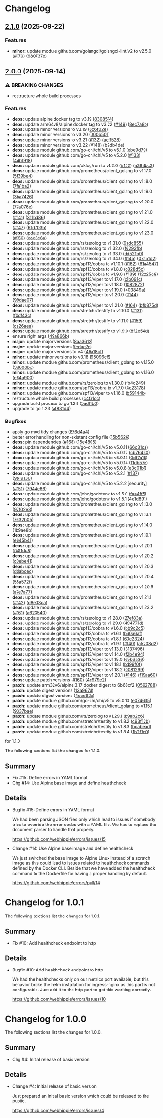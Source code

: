 # Changelog

## [2.1.0](https://github.com/webhippie/errors/compare/v2.0.0...v2.1.0) (2025-09-22)


### Features

* **minor:** update module github.com/golangci/golangci-lint/v2 to v2.5.0 ([#170](https://github.com/webhippie/errors/issues/170)) ([980737e](https://github.com/webhippie/errors/commit/980737e48787b3127cb65787200d3accec3923c7))

## [2.0.0](https://github.com/webhippie/errors/compare/v1.1.0...v2.0.0) (2025-09-14)


### ⚠ BREAKING CHANGES

* restructure whole build processes

### Features

* **deps:** update alpine docker tag to v3.19 ([8308514](https://github.com/webhippie/errors/commit/8308514ee61da6c10e24c72dd3d9402c453841f8))
* **deps:** update arm64v8/alpine docker tag to v3.22 ([#149](https://github.com/webhippie/errors/issues/149)) ([8ec7a8b](https://github.com/webhippie/errors/commit/8ec7a8bf01e3fef0d2f10686e107590dbe44fb69))
* **deps:** update minor versions to v3.19 ([6c6f02e](https://github.com/webhippie/errors/commit/6c6f02e5bab6e2c9f2f341e6f9d66a5de01cec8e))
* **deps:** update minor versions to v3.20 ([000b501](https://github.com/webhippie/errors/commit/000b5018eee4ad37c4c4b8c364e75e180bb72944))
* **deps:** update minor versions to v3.21 ([#132](https://github.com/webhippie/errors/issues/132)) ([aeff528](https://github.com/webhippie/errors/commit/aeff528b581ba0483dc2325138754013812a4d58))
* **deps:** update minor versions to v3.22 ([#148](https://github.com/webhippie/errors/issues/148)) ([b2db4de](https://github.com/webhippie/errors/commit/b2db4de0b818a7cf097fc704f647952b9c417d91))
* **deps:** update module github.com/go-chi/chi/v5 to v5.1.0 ([ebe9d79](https://github.com/webhippie/errors/commit/ebe9d79135682c7dbc99fb5b24b7fab4bdb11f22))
* **deps:** update module github.com/go-chi/chi/v5 to v5.2.0 ([#133](https://github.com/webhippie/errors/issues/133)) ([4db1918](https://github.com/webhippie/errors/commit/4db1918422dc46b3468a1d9848c414554a46a1fa))
* **deps:** update module github.com/oklog/run to v1.2.0 ([#152](https://github.com/webhippie/errors/issues/152)) ([a384bc3](https://github.com/webhippie/errors/commit/a384bc309a5d16725b921554a3cb1d727142ad3d))
* **deps:** update module github.com/prometheus/client_golang to v1.17.0 ([5f39be4](https://github.com/webhippie/errors/commit/5f39be40c9d25adb337f431f49ff980f0329b292))
* **deps:** update module github.com/prometheus/client_golang to v1.18.0 ([7fa1ba2](https://github.com/webhippie/errors/commit/7fa1ba27fda63dd1f8e585b8b5e60345e1203b66))
* **deps:** update module github.com/prometheus/client_golang to v1.19.0 ([3ba7426](https://github.com/webhippie/errors/commit/3ba7426a032178399bab5ff57ba2ab8118107408))
* **deps:** update module github.com/prometheus/client_golang to v1.20.0 ([77a076e](https://github.com/webhippie/errors/commit/77a076e226788037523091380c7c588a09214e39))
* **deps:** update module github.com/prometheus/client_golang to v1.21.0 ([#141](https://github.com/webhippie/errors/issues/141)) ([311bd86](https://github.com/webhippie/errors/commit/311bd86300189d2ce114209421ef41251c730f90))
* **deps:** update module github.com/prometheus/client_golang to v1.22.0 ([#147](https://github.com/webhippie/errors/issues/147)) ([61d703b](https://github.com/webhippie/errors/commit/61d703bd867e010163804524182b7488d7aaaa77))
* **deps:** update module github.com/prometheus/client_golang to v1.23.0 ([#156](https://github.com/webhippie/errors/issues/156)) ([cae3e6a](https://github.com/webhippie/errors/commit/cae3e6a73dcbc24fd3f64d0cc5acca1390075d10))
* **deps:** update module github.com/rs/zerolog to v1.31.0 ([9adc855](https://github.com/webhippie/errors/commit/9adc8556140c346c459a62823b0152cfa3a4f540))
* **deps:** update module github.com/rs/zerolog to v1.32.0 ([f6293fb](https://github.com/webhippie/errors/commit/f6293fb6ac8e77917a40eb75520240e1a4c70ba5))
* **deps:** update module github.com/rs/zerolog to v1.33.0 ([dd521b0](https://github.com/webhippie/errors/commit/dd521b07e69b401c1c96566decd763ddeff8fb57))
* **deps:** update module github.com/rs/zerolog to v1.34.0 ([#145](https://github.com/webhippie/errors/issues/145)) ([07a51d2](https://github.com/webhippie/errors/commit/07a51d2331963e151573cea9593b5206a53b0267))
* **deps:** update module github.com/spf13/cobra to v1.10.1 ([#162](https://github.com/webhippie/errors/issues/162)) ([61a4547](https://github.com/webhippie/errors/commit/61a45478c1267ebdf175fbf858b96ca6ff7e9180))
* **deps:** update module github.com/spf13/cobra to v1.8.0 ([c828d5c](https://github.com/webhippie/errors/commit/c828d5cbda585ebcb2579ff873f46908c9369a0c))
* **deps:** update module github.com/spf13/cobra to v1.9.0 ([#139](https://github.com/webhippie/errors/issues/139)) ([12225c8](https://github.com/webhippie/errors/commit/12225c86a799109684c8daaf3a5cefb0c346d7a8))
* **deps:** update module github.com/spf13/viper to v1.17.0 ([c1b091c](https://github.com/webhippie/errors/commit/c1b091cab8e8b8ae749f05db9838f8708a9532c4))
* **deps:** update module github.com/spf13/viper to v1.18.0 ([1082872](https://github.com/webhippie/errors/commit/108287239c9e6114d35af076b9f7df5672df3a0a))
* **deps:** update module github.com/spf13/viper to v1.19.0 ([403849a](https://github.com/webhippie/errors/commit/403849a01418e04124c13b26c6ff7a5198754e5e))
* **deps:** update module github.com/spf13/viper to v1.20.0 ([#144](https://github.com/webhippie/errors/issues/144)) ([99dae07](https://github.com/webhippie/errors/commit/99dae073a1c8fe271dba7ebb061db93df7b94577))
* **deps:** update module github.com/spf13/viper to v1.21.0 ([#164](https://github.com/webhippie/errors/issues/164)) ([bfb875d](https://github.com/webhippie/errors/commit/bfb875d0a934572f518933286e148e1f5ddc46f0))
* **deps:** update module github.com/stretchr/testify to v1.10.0 ([#131](https://github.com/webhippie/errors/issues/131)) ([f0df43c](https://github.com/webhippie/errors/commit/f0df43c9561d6e3351cf0d45825e862126223761))
* **deps:** update module github.com/stretchr/testify to v1.11.0 ([#159](https://github.com/webhippie/errors/issues/159)) ([ca26aea](https://github.com/webhippie/errors/commit/ca26aea563f159b5b61ac35fe968e7e29ef85151))
* **deps:** update module github.com/stretchr/testify to v1.9.0 ([8f2e54d](https://github.com/webhippie/errors/commit/8f2e54dbf03e8b9ff1a131ca37cc084197ed31f9))
* ensure right args ([49a866b](https://github.com/webhippie/errors/commit/49a866b64d9f92847825615a99ecae74840f3e07))
* **major:** update major versions ([8aa3612](https://github.com/webhippie/errors/commit/8aa36127d5318bb4637635eb13f44944b70cd9b1))
* **major:** update major versions ([fcdae7d](https://github.com/webhippie/errors/commit/fcdae7d6e1343e467c5a9211251fa7c9b69709b2))
* **major:** update major versions to v4 ([46a18cf](https://github.com/webhippie/errors/commit/46a18cf51ea71a974a84ff58d2bb17a11d8b0caa))
* **minor:** update minor versions to v3.18 ([95096c6](https://github.com/webhippie/errors/commit/95096c6ae384c1bb19cceefeb370c825aae3ea34))
* **minor:** update module github.com/prometheus/client_golang to v1.15.0 ([3d606bc](https://github.com/webhippie/errors/commit/3d606bccfd2f90281e4bbf261d1337a65eceac14))
* **minor:** update module github.com/prometheus/client_golang to v1.16.0 ([e64a900](https://github.com/webhippie/errors/commit/e64a90054b919e521fbbf0f9f969214f25ec51df))
* **minor:** update module github.com/rs/zerolog to v1.30.0 ([fb4c249](https://github.com/webhippie/errors/commit/fb4c2494f12e5c31f2b83530fac12063ed89a892))
* **minor:** update module github.com/spf13/cobra to v1.7.0 ([4c23178](https://github.com/webhippie/errors/commit/4c231782bb4a6ab1920dab6a5f3e6c60db60e44f))
* **minor:** update module github.com/spf13/viper to v1.16.0 ([b59144b](https://github.com/webhippie/errors/commit/b59144b46c3e8aa77d6c1a46e483e73b8f819628))
* restructure whole build processes ([c4fa1cc](https://github.com/webhippie/errors/commit/c4fa1cc9a6b9153adb9f12abec5bd78fc1d965f7))
* upgrade build process to go 1.24 ([5adf1b0](https://github.com/webhippie/errors/commit/5adf1b01026489b8b4a90e349e75fdfd66821ee9))
* upgrade to go 1.23 ([af831d4](https://github.com/webhippie/errors/commit/af831d44b3fec41306c9595049aa30024ea75770))


### Bugfixes

* apply go mod tidy changes ([876d4a4](https://github.com/webhippie/errors/commit/876d4a4e4f88fcf623b4e9e362a918408897a345))
* better error handling for non-existant config file ([15b5626](https://github.com/webhippie/errors/commit/15b56268f5c169fc222f4d3b80c7954cb83fcfcf))
* **deps:** pin dependencies ([#168](https://github.com/webhippie/errors/issues/168)) ([15e4805](https://github.com/webhippie/errors/commit/15e48051a1b7a9719f94a92efd419440ec61d3c1))
* **deps:** update module github.com/go-chi/chi/v5 to v5.0.11 ([66c31ca](https://github.com/webhippie/errors/commit/66c31ca41d7e63aab655b4a715a3c9430047852f))
* **deps:** update module github.com/go-chi/chi/v5 to v5.0.12 ([cb76430](https://github.com/webhippie/errors/commit/cb76430edf892b10a492fa51c29fa0dfd38b05db))
* **deps:** update module github.com/go-chi/chi/v5 to v5.0.13 ([0df7a18](https://github.com/webhippie/errors/commit/0df7a1859f38988061e53ed3851a18a0b2b986e7))
* **deps:** update module github.com/go-chi/chi/v5 to v5.0.14 ([11db57e](https://github.com/webhippie/errors/commit/11db57e1cfe152bcff88f1d5b0b059a9ccd2ab76))
* **deps:** update module github.com/go-chi/chi/v5 to v5.0.8 ([e3c01b1](https://github.com/webhippie/errors/commit/e3c01b129058545633fadd2b7578bc5bae5121af))
* **deps:** update module github.com/go-chi/chi/v5 to v5.2.1 ([#137](https://github.com/webhippie/errors/issues/137)) ([9b19130](https://github.com/webhippie/errors/commit/9b19130088b89c531bdf97e1c4466dd68df13675))
* **deps:** update module github.com/go-chi/chi/v5 to v5.2.2 [security] ([#151](https://github.com/webhippie/errors/issues/151)) ([7944e66](https://github.com/webhippie/errors/commit/7944e6639ce6c058bb6636ae8542a8c876b72edd))
* **deps:** update module github.com/joho/godotenv to v1.5.0 ([faa4ff5](https://github.com/webhippie/errors/commit/faa4ff510c8101d6d9d38e7be86a063569562cb1))
* **deps:** update module github.com/joho/godotenv to v1.5.1 ([4e1d891](https://github.com/webhippie/errors/commit/4e1d891fa090cfc7454826fc81adeb658e6c10e2))
* **deps:** update module github.com/prometheus/client_golang to v1.13.0 ([97f02e3](https://github.com/webhippie/errors/commit/97f02e30a4e40c2f5bc4bfd383a40fd318cf305e))
* **deps:** update module github.com/prometheus/client_golang to v1.13.1 ([7632b05](https://github.com/webhippie/errors/commit/7632b059d410de3b46a2fb7f1033aa362fcf19c7))
* **deps:** update module github.com/prometheus/client_golang to v1.14.0 ([1b9ae8b](https://github.com/webhippie/errors/commit/1b9ae8b4e6f08a82ed01927a5452a6babed6e0d4))
* **deps:** update module github.com/prometheus/client_golang to v1.19.1 ([e645b41](https://github.com/webhippie/errors/commit/e645b41f9986a0a933e1eced125881c4b5e18e25))
* **deps:** update module github.com/prometheus/client_golang to v1.20.1 ([fb51dc8](https://github.com/webhippie/errors/commit/fb51dc88e746d14594b0bd4d8ab0e0af3f0d2f16))
* **deps:** update module github.com/prometheus/client_golang to v1.20.2 ([c0ebe41](https://github.com/webhippie/errors/commit/c0ebe419dd0e33b8f5c9ae0d9950309578b4706c))
* **deps:** update module github.com/prometheus/client_golang to v1.20.3 ([ddabcec](https://github.com/webhippie/errors/commit/ddabcecf77b2629aca5ad44262550f7209f44bb7))
* **deps:** update module github.com/prometheus/client_golang to v1.20.4 ([55a572f](https://github.com/webhippie/errors/commit/55a572f2b4465e3135d1d1eec35e7028ac77910a))
* **deps:** update module github.com/prometheus/client_golang to v1.20.5 ([a7e7a77](https://github.com/webhippie/errors/commit/a7e7a77101afe2308f3928b7fe2c7761a972c624))
* **deps:** update module github.com/prometheus/client_golang to v1.21.1 ([#142](https://github.com/webhippie/errors/issues/142)) ([d8e03ca](https://github.com/webhippie/errors/commit/d8e03ca2538418bb4e40494b89f8b67fb30f5fb3))
* **deps:** update module github.com/prometheus/client_golang to v1.23.2 ([#161](https://github.com/webhippie/errors/issues/161)) ([a623540](https://github.com/webhippie/errors/commit/a6235406084cd800990f35f4e48561e9aeb9d4b8))
* **deps:** update module github.com/rs/zerolog to v1.28.0 ([27ef83a](https://github.com/webhippie/errors/commit/27ef83a74232c5ede53358045159331f8d8e358e))
* **deps:** update module github.com/rs/zerolog to v1.29.0 ([494771d](https://github.com/webhippie/errors/commit/494771d3d0f7e3cf6a98dccf72ac36d84b95d6e7))
* **deps:** update module github.com/spf13/cobra to v1.6.0 ([bb9c2c5](https://github.com/webhippie/errors/commit/bb9c2c51c6e07c278f6e6ff6b4e0858a378cdf73))
* **deps:** update module github.com/spf13/cobra to v1.6.1 ([b60a6af](https://github.com/webhippie/errors/commit/b60a6afe7fa524b0d5e3a4acc400d3154d461d43))
* **deps:** update module github.com/spf13/cobra to v1.8.1 ([60e2324](https://github.com/webhippie/errors/commit/60e23242337cd30927c52c96dea4a404cefe1c82))
* **deps:** update module github.com/spf13/cobra to v1.9.1 ([#140](https://github.com/webhippie/errors/issues/140)) ([a5208d2](https://github.com/webhippie/errors/commit/a5208d239e6e23f05199c68953d811806ae98947))
* **deps:** update module github.com/spf13/viper to v1.13.0 ([3137496](https://github.com/webhippie/errors/commit/313749616e34cf35225e5dfac3782ba993a6ea9e))
* **deps:** update module github.com/spf13/viper to v1.14.0 ([f2b4e94](https://github.com/webhippie/errors/commit/f2b4e9466356e4eec6ae6a0f2ab57dd502db3664))
* **deps:** update module github.com/spf13/viper to v1.15.0 ([e5bda36](https://github.com/webhippie/errors/commit/e5bda36843cd1df2dfc6e4e4df8164d9429302f3))
* **deps:** update module github.com/spf13/viper to v1.18.1 ([bd99f0f](https://github.com/webhippie/errors/commit/bd99f0fc8a82ec963c931dd7292a646cad5ba6b5))
* **deps:** update module github.com/spf13/viper to v1.18.2 ([0081299](https://github.com/webhippie/errors/commit/0081299ad3f4efce47dc99c984860edb90157912))
* **deps:** update module github.com/spf13/viper to v1.20.1 ([#146](https://github.com/webhippie/errors/issues/146)) ([f19aa60](https://github.com/webhippie/errors/commit/f19aa60d3be3b3d6367e0a4199e15bc60828cfde))
* **deps:** update patch versions ([#160](https://github.com/webhippie/errors/issues/160)) ([4c979e2](https://github.com/webhippie/errors/commit/4c979e20b0d9294ac92e06f71c5d52fca27adfa4))
* **patch:** update arm32v6/alpine:3.17 docker digest to 6b68cf2 ([0592788](https://github.com/webhippie/errors/commit/05927887ea77420fb6158826a72bbbf377c8612a))
* **patch:** update digest versions ([13a967d](https://github.com/webhippie/errors/commit/13a967dbd6e224cdeb5b16395b5868259f2fade3))
* **patch:** update digest versions ([4ccd92c](https://github.com/webhippie/errors/commit/4ccd92cb3cd2a1b4cfd6228e58f77f6a9249e98e))
* **patch:** update module github.com/go-chi/chi/v5 to v5.0.10 ([e074635](https://github.com/webhippie/errors/commit/e0746353fc381cababe664cb12dd04babb322919))
* **patch:** update module github.com/prometheus/client_golang to v1.15.1 ([9337bae](https://github.com/webhippie/errors/commit/9337bae65ad121098cf522c3e08a5e37cc38bae9))
* **patch:** update module github.com/rs/zerolog to v1.29.1 ([b9ab2c6](https://github.com/webhippie/errors/commit/b9ab2c6e411c6399f8ce385d017b75d01e8c0df4))
* **patch:** update module github.com/stretchr/testify to v1.8.2 ([c93f12b](https://github.com/webhippie/errors/commit/c93f12bb55384de541a8246cd15c189cd2b203e1))
* **patch:** update module github.com/stretchr/testify to v1.8.3 ([bcabead](https://github.com/webhippie/errors/commit/bcabead3d6e5386d0f9ab2b68c04ffa801f7ea55))
* **patch:** update module github.com/stretchr/testify to v1.8.4 ([1b2f1d0](https://github.com/webhippie/errors/commit/1b2f1d0f860f5365073765f9311b91505ab5b345))

for 1.1.0

The following sections list the changes for 1.1.0.

## Summary

 * Fix #15: Define errors in YAML format
 * Chg #14: Use Alpine base image and define healthcheck

## Details

 * Bugfix #15: Define errors in YAML format

   We had been parsing JSON files only which lead to issues if somebody tries to
   override the error codes with a YAML file. We had to replace the document parser
   to handle that properly.

   https://github.com/webhippie/errors/issues/15

 * Change #14: Use Alpine base image and define healthcheck

   We just switched the base image to Alpine Linux instead of a scratch image as
   this could lead to issues related to healthcheck commands defined by the Docker
   CLI. Beside that we have added the healthcheck command to the Dockerfile for
   having a proper handling by default.

   https://github.com/webhippie/errors/pull/14


# Changelog for 1.0.1

The following sections list the changes for 1.0.1.

## Summary

 * Fix #10: Add healthcheck endpoint to http

## Details

 * Bugfix #10: Add healthcheck endpoint to http

   We had the healthchecks only on our metrics port available, but this behavior
   broke the helm installation for ingress-nginx as this part is not configurable.
   Just add it to the http port to get this working correctly.

   https://github.com/webhippie/errors/issues/10


# Changelog for 1.0.0

The following sections list the changes for 1.0.0.

## Summary

 * Chg #4: Initial release of basic version

## Details

 * Change #4: Initial release of basic version

   Just prepared an initial basic version which could be released to the public.

   https://github.com/webhippie/errors/issues/4

